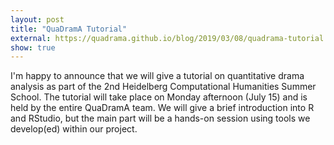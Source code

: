 ```yaml
---
layout: post
title: "QuaDramA Tutorial"
external: https://quadrama.github.io/blog/2019/03/08/quadrama-tutorial.en
show: true
---
```


I'm happy to announce that we will give a tutorial on quantitative drama analysis as part of the 2nd Heidelberg Computational Humanities Summer School. The tutorial will take place on Monday afternoon (July 15) and is held by the entire QuaDramA team. We will give a brief introduction into R and RStudio, but the main part will be a hands-on session using tools we develop(ed) within our project. 
